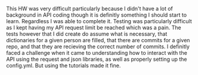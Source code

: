This HW was very difficult particularly because I didn't have a lot of background in 
API coding though it is definitly something I should start to learn. Regardless I was
able to complete it. Testing was particularly difficult as I kept having my API 
request limit be reached which was a pain. The tests however that I did create
do assume what is necessary, that dictionaries for a given person are filled,
that there are commits for a given repo, and that they are recieving the 
correct number of commits. I definitly faced a challenge when it came to understanding
how to interact with the API using the request and json libraries, as well as properly
setting up the config.yml. But using the tutorials made it fine.
